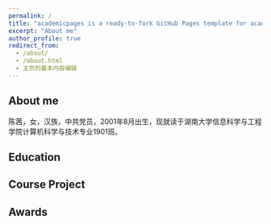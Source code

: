 ```yaml
---
permalink: /
title: "academicpages is a ready-to-fork GitHub Pages template for academic personal websites"
excerpt: "About me"
author_profile: true
redirect_from: 
  - /about/
  - /about.html
  - 主页的基本内容编辑
---
```


About me
------
陈茜，女，汉族，中共党员，2001年8月出生，现就读于湖南大学信息科学与工程学院计算机科学与技术专业1901班。


Education
------


Course Project
------


Awards
------
